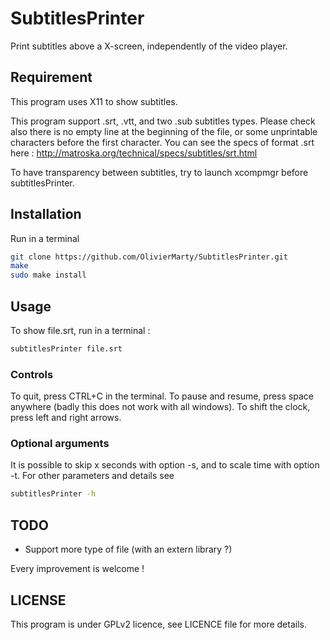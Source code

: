 # SubtitlesPrinter

Print subtitles above a X-screen, independently of the video player.

## Requirement

This program uses X11 to show subtitles.

This program support .srt, .vtt, and two .sub subtitles types. Please check also there is no empty line at the beginning of the file, or some unprintable characters before the first character.
You can see the specs of format .srt here : http://matroska.org/technical/specs/subtitles/srt.html

To have transparency between subtitles, try to launch xcompmgr before subtitlesPrinter.

## Installation

Run in a terminal
```bash
git clone https://github.com/OlivierMarty/SubtitlesPrinter.git
make
sudo make install
```

## Usage

To show file.srt, run in a terminal :
```bash
subtitlesPrinter file.srt
```

### Controls

To quit, press CTRL+C in the terminal.
To pause and resume, press space anywhere (badly this does not work with all windows).
To shift the clock, press left and right arrows.

### Optional arguments

It is possible to skip x seconds with option -s, and to scale time with option -t. For other parameters and details see
```bash
subtitlesPrinter -h
```

## TODO

* Support more type of file (with an extern library ?)

Every improvement is welcome !

## LICENSE

This program is under GPLv2 licence, see LICENCE file for more details.

